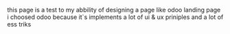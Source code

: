 this page is a test to my abbility of designing a page like odoo landing page i choosed odoo because it`s implements a lot of ui & ux priniples and a lot of ess triks 
